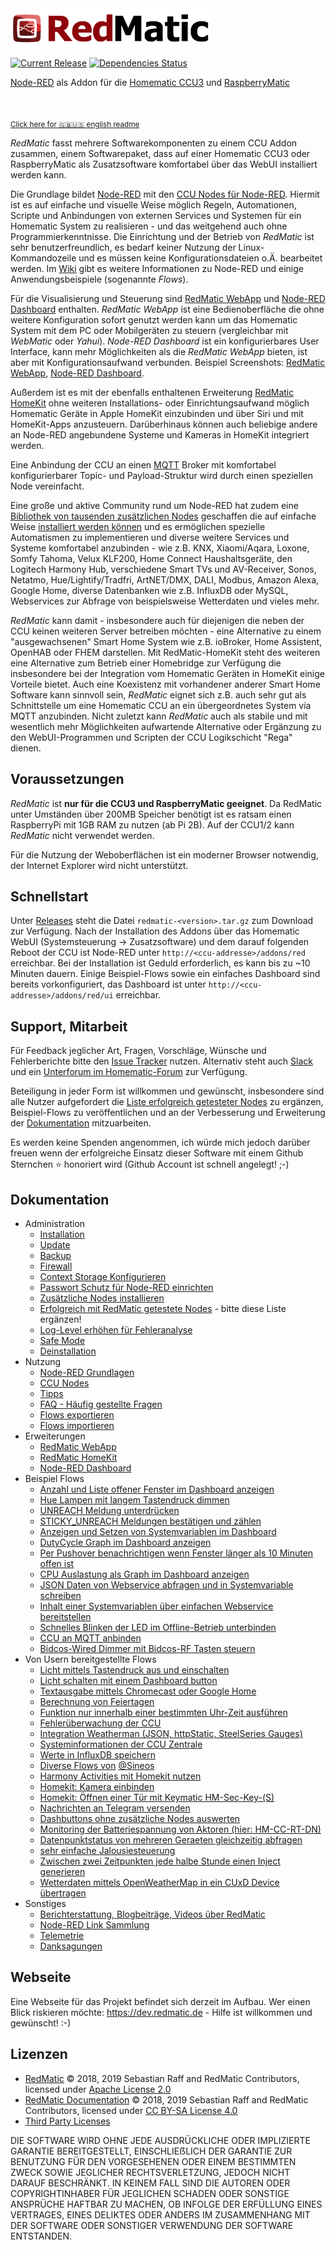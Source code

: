 <img width="320px" src="assets/redmatic5-wide.png" align="left"/>

<br><br><br>

[![Current Release](https://img.shields.io/github/release/rdmtc/RedMatic.svg?colorB=4cc61e)](https://github.com/rdmtc/RedMatic/releases/latest)
[![Dependencies Status](https://david-dm.org/rdmtc/redmatic/status.svg)](https://david-dm.org/rdmtc/redmatic)

[Node-RED](https://nodered.org/about/) als Addon für die 
[Homematic CCU3](https://www.eq-3.de/produkte/homematic/zentralen-und-gateways/smart-home-zentrale-ccu3.html) und 
[RaspberryMatic](https://github.com/jens-maus/RaspberryMatic)

<br>

<sub>[Click here for 🇬🇧🇺🇸 english readme](README.en.md)</sub>

_RedMatic_ fasst mehrere Softwarekomponenten zu einem CCU Addon zusammen, einem Softwarepaket, dass auf einer Homematic CCU3 oder RaspberryMatic als Zusatzsoftware komfortabel über das WebUI installiert werden kann.

Die Grundlage bildet [Node-RED](https://nodered.org/about/) mit den [CCU Nodes für Node-RED](https://github.com/rdmtc/node-red-contrib-ccu). Hiermit ist es auf einfache und visuelle Weise möglich Regeln, Automationen, Scripte und Anbindungen von externen Services und Systemen für ein Homematic System zu realisieren - und das weitgehend auch ohne Programmierkenntnisse. Die Einrichtung und der Betrieb von _RedMatic_ ist sehr benutzerfreundlich, es bedarf keiner Nutzung der Linux-Kommandozeile und es müssen keine 
Konfigurationsdateien o.Ä. bearbeitet werden. Im [Wiki](https://github.com/rdmtc/RedMatic/wiki) gibt es weitere Informationen zu Node-RED und einige Anwendungsbeispiele (sogenannte _Flows_).

Für die Visualisierung und Steuerung sind [RedMatic WebApp](https://github.com/rdmtc/RedMatic-WebApp) und 
[Node-RED Dashboard](https://github.com/node-red/node-red-dashboard) enthalten. _RedMatic WebApp_ ist eine
Bedienoberfläche die ohne weitere Konfiguration sofort genutzt werden kann um das Homematic System mit dem PC oder Mobilgeräten zu steuern (vergleichbar mit _WebMatic_ oder _Yahui_).
_Node-RED Dashboard_ ist ein konfigurierbares User Interface, kann mehr Möglichkeiten als die _RedMatic WebApp_ bieten, 
ist aber mit Konfigurationsaufwand verbunden. 
Beispiel Screenshots: [RedMatic WebApp](https://github.com/rdmtc/RedMatic/wiki/Webapp), 
[Node-RED Dashboard](https://github.com/rdmtc/RedMatic/wiki/Dashboard-Screenshots).

Außerdem ist es mit der ebenfalls enthaltenen Erweiterung [RedMatic HomeKit](https://github.com/rdmtc/RedMatic/wiki/Homekit) ohne weiteren Installations- oder Einrichtungsaufwand möglich Homematic Geräte in Apple HomeKit einzubinden und über Siri und mit HomeKit-Apps anzusteuern. Darüberhinaus können auch beliebige andere an Node-RED angebundene Systeme und Kameras in HomeKit integriert werden.

Eine Anbindung der CCU an einen [MQTT](https://github.com/rdmtc/RedMatic/wiki/Flow-MQTT) Broker mit komfortabel konfigurierbarer Topic- und Payload-Struktur wird durch einen speziellen Node vereinfacht.

Eine große und aktive Community rund um Node-RED hat zudem eine 
[Bibliothek von tausenden zusätzlichen Nodes](https://flows.nodered.org/?type=node&num_pages=1) geschaffen die auf 
einfache Weise [installiert werden können](https://github.com/rdmtc/RedMatic/wiki/Node-Installation) und es 
ermöglichen spezielle Automatismen zu implementieren und diverse weitere Services und Systeme komfortabel anzubinden - wie z.B. KNX, Xiaomi/Aqara, Loxone, Somfy Tahoma, Velux KLF200, Home Connect Haushaltsgeräte, den Logitech Harmony Hub, verschiedene Smart TVs und AV-Receiver, Sonos, Netatmo, Hue/Lightify/Tradfri, ArtNET/DMX, DALI, Modbus, Amazon Alexa, Google Home, diverse Datenbanken wie z.B. InfluxDB oder MySQL, Webservices zur Abfrage von beispielsweise Wetterdaten und vieles mehr.

_RedMatic_ kann damit - insbesondere auch für diejenigen die neben der CCU keinen weiteren Server betreiben möchten - eine Alternative zu einem "ausgewachsenen" Smart Home System wie z.B. ioBroker, Home Assistent, OpenHAB oder FHEM darstellen. Mit RedMatic-HomeKit steht des weiteren eine Alternative zum Betrieb einer Homebridge zur Verfügung die insbesondere bei der Integration vom Homematic Geräten in HomeKit einige Vorteile bietet.
Auch eine Koexistenz mit vorhandener anderer Smart Home Software kann sinnvoll sein, _RedMatic_ eignet sich z.B. auch sehr gut als Schnittstelle um eine Homematic CCU an ein übergeordnetes System via MQTT anzubinden. 
Nicht zuletzt kann _RedMatic_ auch als stabile und mit wesentlich mehr Möglichkeiten aufwartende Alternative oder Ergänzung zu den WebUI-Programmen und Scripten der CCU Logikschicht "Rega" dienen.


## Voraussetzungen

_RedMatic_ ist __nur für die CCU3 und RaspberryMatic geeignet__. Da RedMatic unter Umständen über 200MB Speicher 
benötigt ist es ratsam einen RaspberryPi mit 1GB RAM zu nutzen (ab Pi 2B). Auf der CCU1/2 kann _RedMatic_ nicht 
verwendet werden.

Für die Nutzung der Weboberflächen ist ein moderner Browser notwendig, der Internet Explorer wird nicht unterstützt.


## Schnellstart

Unter [Releases](https://github.com/rdmtc/RedMatic/releases/latest) steht die Datei `redmatic-<version>.tar.gz` 
zum Download zur Verfügung. Nach der Installation des Addons über das Homematic WebUI (Systemsteuerung -> 
Zusatzsoftware) und dem darauf folgenden Reboot der CCU ist Node-RED unter `http://<ccu-addresse>/addons/red` 
erreichbar. Bei der Installation ist Geduld erforderlich, es kann bis zu ~10 Minuten dauern. Einige Beispiel-Flows sowie
ein einfaches Dashboard sind bereits vorkonfiguriert, das Dashboard ist unter `http://<ccu-addresse>/addons/red/ui` 
erreichbar.


## Support, Mitarbeit

Für Feedback jeglicher Art, Fragen, Vorschläge, Wünsche und Fehlerberichte bitte den 
[Issue Tracker](https://github.com/rdmtc/RedMatic/issues) nutzen. Alternativ steht auch 
[Slack](https://join.slack.com/t/homematicuser/shared_invite/enQtNDgyNDM2OTkyMDA2LWY1YjY0NTE0NmY0OWM3YWUzMzAzMTgxYmRjMTMyOWE3NjkxNDdlMDY5ZjlhYzM5Nzg2N2U2YjdmNzNlYWNhNTU) 
und ein [Unterforum im Homematic-Forum](https://homematic-forum.de/forum/viewforum.php?f=77) zur Verfügung. 

Beteiligung in jeder Form ist willkommen und gewünscht, insbesondere sind alle Nutzer aufgefordert die [Liste erfolgreich getesteter Nodes](https://github.com/rdmtc/RedMatic/wiki/Erfolgreich-getestete-Nodes) zu ergänzen, Beispiel-Flows zu veröffentlichen und an der Verbesserung und Erweiterung der [Dokumentation](https://github.com/rdmtc/RedMatic/wiki) mitzuarbeiten.

Es werden keine Spenden angenommen, ich würde mich jedoch darüber freuen wenn der erfolgreiche Einsatz dieser Software mit einem Github Sternchen ⭐️ honoriert wird (Github Account ist schnell angelegt! ;-)

## Dokumentation

* Administration
  * [Installation](https://github.com/rdmtc/RedMatic/wiki/Installation)
  * [Update](https://github.com/rdmtc/RedMatic/wiki/Update)
  * [Backup](https://github.com/rdmtc/RedMatic/wiki/Backup)
  * [Firewall](https://github.com/rdmtc/RedMatic/wiki/Firewall)
  * [Context Storage Konfigurieren](https://github.com/rdmtc/RedMatic/wiki/Context-Storage)
  * [Passwort Schutz für Node-RED einrichten](https://github.com/rdmtc/RedMatic/wiki/Passwort)
  * [Zusätzliche Nodes installieren](https://github.com/rdmtc/RedMatic/wiki/Node-Installation)
  * [Erfolgreich mit RedMatic getestete Nodes](https://github.com/rdmtc/RedMatic/wiki/Erfolgreich-getestete-Nodes) - bitte diese Liste ergänzen!
  * [Log-Level erhöhen für Fehleranalyse](https://github.com/rdmtc/RedMatic/wiki/Loglevel)
  * [Safe Mode](https://github.com/rdmtc/RedMatic/wiki/Safe-Mode)
  * [Deinstallation](https://github.com/rdmtc/RedMatic/wiki/Deinstallation)
* Nutzung
  * [Node-RED Grundlagen](https://github.com/rdmtc/RedMatic/wiki/Node-RED)
  * [CCU Nodes](https://github.com/rdmtc/RedMatic/wiki/CCU-Nodes)
  * [Tipps](https://github.com/rdmtc/RedMatic/wiki/Tipps)
  * [FAQ - Häufig gestellte Fragen](https://github.com/rdmtc/RedMatic/wiki/Faq)
  * [Flows exportieren](https://github.com/rdmtc/RedMatic/wiki/Flow-Export)
  * [Flows importieren](https://github.com/rdmtc/RedMatic/wiki/Flow-Import)
* Erweiterungen
  * [RedMatic WebApp](https://github.com/rdmtc/RedMatic/wiki/Webapp)
  * [RedMatic HomeKit](https://github.com/rdmtc/RedMatic/wiki/Homekit)
  * [Node-RED Dashboard](https://github.com/rdmtc/RedMatic/wiki/Dashboard-Screenshots)
* Beispiel Flows
  * [Anzahl und Liste offener Fenster im Dashboard anzeigen](https://github.com/rdmtc/RedMatic/wiki/Flow-Windows)
  * [Hue Lampen mit langem Tastendruck dimmen](https://github.com/rdmtc/RedMatic/wiki/Flow-Hue)
  * [UNREACH Meldung unterdrücken](https://github.com/rdmtc/RedMatic/wiki/Flow-Unreach)
  * [STICKY_UNREACH Meldungen bestätigen und zählen](https://github.com/rdmtc/RedMatic/wiki/Flow-Sticky)
  * [Anzeigen und Setzen von Systemvariablen im Dashboard](https://github.com/rdmtc/RedMatic/wiki/Flow-Sysvar-Dashboard)
  * [DutyCycle Graph im Dashboard anzeigen](https://github.com/rdmtc/RedMatic/wiki/Flow-DutyCycle)
  * [Per Pushover benachrichtigen wenn Fenster länger als 10 Minuten offen ist](https://github.com/rdmtc/RedMatic/wiki/Flow-Window-Pushover)
  * [CPU Auslastung als Graph im Dashboard anzeigen](https://github.com/rdmtc/RedMatic/wiki/Flow-CPU-Usage)
  * [JSON Daten von Webservice abfragen und in Systemvariable schreiben](https://github.com/rdmtc/RedMatic/wiki/Flow-HTTP-Client)
  * [Inhalt einer Systemvariablen über einfachen Webservice bereitstellen](https://github.com/rdmtc/RedMatic/wiki/Flow-HTTP-Server)
  * [Schnelles Blinken der LED im Offline-Betrieb unterbinden](https://github.com/rdmtc/RedMatic/wiki/Flow-Offline-LED)
  * [CCU an MQTT anbinden](https://github.com/rdmtc/RedMatic/wiki/Flow-MQTT)
  * [Bidcos-Wired Dimmer mit Bidcos-RF Tasten steuern](https://github.com/rdmtc/RedMatic/wiki/Flow-Wired-Dimmer)
* Von Usern bereitgestellte Flows
  * [Licht mittels Tastendruck aus und einschalten](https://github.com/rdmtc/RedMatic/wiki/Flow-simple-toggle-light)
  * [Licht schalten mit einem Dashboard button](https://github.com/rdmtc/RedMatic/wiki/combine-logic-node-for-toggle-state)
  * [Textausgabe mittels Chromecast oder Google Home](https://github.com/rdmtc/RedMatic/wiki/Flow-speak-text-on-Google)
  * [Berechnung von Feiertagen](https://github.com/rdmtc/RedMatic/wiki/Flow-to-calculate-german-holidays)
  * [Funktion nur innerhalb einer bestimmten Uhr-Zeit ausführen](https://github.com/rdmtc/RedMatic/wiki/Flow-within-time)
  * [Fehlerüberwachung der CCU](https://github.com/rdmtc/RedMatic/wiki/Flow-Syslog)
  * [Integration Weatherman (JSON, httpStatic, SteelSeries Gauges)](https://github.com/Sineos/node-red-contrib-weatherman/blob/master/README_DE.md)
  * [Systeminformationen der CCU Zentrale](https://github.com/Sineos/redmatic-flow-sysinfo/blob/master/README_DE.md)
  * [Werte in InfluxDB speichern](https://github.com/rdmtc/RedMatic/wiki/Flow-Influx)
  * [Diverse Flows von](https://github.com/Sineos/redmatic-flow-misc) [@Sineos](https://github.com/Sineos/)
  * [Harmony Activities mit Homekit nutzen](https://github.com/rdmtc/RedMatic/wiki/Harmony-Activities-mit-Homekit-nutzen)
  * [Homekit: Kamera einbinden](https://github.com/rdmtc/RedMatic/wiki/Homekit-Kamera-einbinden)
  * [Homekit: Öffnen einer Tür mit Keymatic HM-Sec-Key-(S)](https://github.com/rdmtc/RedMatic/wiki/Open-Workaround-für-HM-Sec-Key)
  * [Nachrichten an Telegram versenden](https://github.com/rdmtc/RedMatic/wiki/Nachrichten-an-Telegram-versenden)
  * [Dashbuttons ohne zusätzliche Nodes auswerten](https://github.com/holgerimbery/redmatic_flows/blob/master/dashbutton_auswerten/README.md)
  * [Monitoring der Batteriespannung von Aktoren (hier: HM-CC-RT-DN)](https://github.com/holgerimbery/redmatic_flows/blob/master/battery_monitoring/README.md)
  * [Datenpunktstatus von mehreren Geraeten gleichzeitig abfragen](https://github.com/rdmtc/RedMatic/wiki/flow-geraete-abfragen)
  * [sehr einfache Jalousiesteuerung](https://github.com/rdmtc/RedMatic/wiki/sehr-einfache-Jalousiesteuerung)
  * [Zwischen zwei Zeitpunkten jede halbe Stunde einen Inject generieren](https://github.com/rdmtc/RedMatic/wiki/Zwischen-zwei-Zeitpunkten-jede-halbe-Stunde-einen-Inject-generieren)
  * [Wetterdaten mittels OpenWeatherMap in ein CUxD Device übertragen](https://github.com/rdmtc/RedMatic/wiki/Openweathermap)
* Sonstiges
  * [Berichterstattung, Blogbeiträge, Videos über RedMatic](https://github.com/rdmtc/RedMatic/wiki/Berichterstattung)
  * [Node-RED Link Sammlung](https://github.com/rdmtc/RedMatic/wiki/Links)
  * [Telemetrie](https://github.com/rdmtc/RedMatic/wiki/Telemetry)
  * [Danksagungen](https://github.com/rdmtc/RedMatic/wiki/Danke)

## Webseite

Eine Webseite für das Projekt befindet sich derzeit im Aufbau. Wer einen Blick riskieren möchte: 
https://dev.redmatic.de - Hilfe ist willkommen und gewünscht! :-)


## Lizenzen

* [RedMatic](https://github.com/rdmtc/RedMatic) © 2018, 2019 Sebastian Raff and RedMatic Contributors, licensed under [Apache License 2.0](LICENSE)
* [RedMatic Documentation](https://github.com/rdmtc/RedMatic/wiki) © 2018, 2019 Sebastian Raff and RedMatic Contributors, licensed under [CC BY-SA License 4.0](https://creativecommons.org/licenses/by-sa/4.0/)
* [Third Party Licenses](LICENSES.md)

DIE SOFTWARE WIRD OHNE JEDE AUSDRÜCKLICHE ODER IMPLIZIERTE GARANTIE BEREITGESTELLT, EINSCHLIEẞLICH DER GARANTIE ZUR 
BENUTZUNG FÜR DEN VORGESEHENEN ODER EINEM BESTIMMTEN ZWECK SOWIE JEGLICHER RECHTSVERLETZUNG, JEDOCH NICHT DARAUF 
BESCHRÄNKT. IN KEINEM FALL SIND DIE AUTOREN ODER COPYRIGHTINHABER FÜR JEGLICHEN SCHADEN ODER SONSTIGE ANSPRÜCHE HAFTBAR
ZU MACHEN, OB INFOLGE DER ERFÜLLUNG EINES VERTRAGES, EINES DELIKTES ODER ANDERS IM ZUSAMMENHANG MIT DER SOFTWARE ODER 
SONSTIGER VERWENDUNG DER SOFTWARE ENTSTANDEN.
